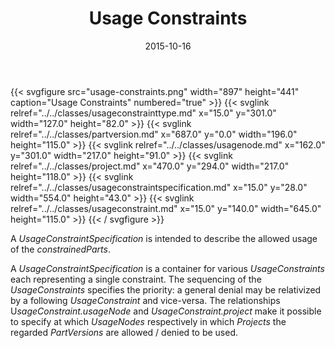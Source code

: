 ﻿---
title: Usage Constraints
toc: false
type: specs
layout: diagram
date: "2015-10-16"
draft: false
specification: VEC
version: 1.1.2
documentType: "Recommendation"
elementType: Diagram
classes:
  - UsageConstraintType
  - PartVersion
  - UsageNode
  - Project
  - UsageConstraintSpecification
  - UsageConstraint
menu:
  VEC-1.1.2:    
    parent: key-concepts
    identifier: key-concepts/usage-constraints
    weight: 1001007 

# Prev/next pager order (if `docs_section_pager` enabled in `params.toml`)
weight: 1001007
---
{{< svgfigure src="usage-constraints.png" width="897" height="441" caption="Usage Constraints" numbered="true" >}}
  {{< svglink relref="../../classes/usageconstrainttype.md" x="15.0" y="301.0" width="127.0" height="82.0" >}}
  {{< svglink relref="../../classes/partversion.md" x="687.0" y="0.0" width="196.0" height="115.0" >}}
  {{< svglink relref="../../classes/usagenode.md" x="162.0" y="301.0" width="217.0" height="91.0" >}}
  {{< svglink relref="../../classes/project.md" x="470.0" y="294.0" width="217.0" height="118.0" >}}
  {{< svglink relref="../../classes/usageconstraintspecification.md" x="15.0" y="28.0" width="554.0" height="43.0" >}}
  {{< svglink relref="../../classes/usageconstraint.md" x="15.0" y="140.0" width="645.0" height="115.0" >}}
{{< / svgfigure >}}
<p> A <i>UsageConstraintSpecification</i> is intended to describe the allowed usage of the <i>constrainedParts</i>.     </p>      <p> A <i>UsageConstraintSpecification</i> is a container for various <i>UsageConstraints</i> each representing a single constraint. The sequencing of the <i>UsageConstraints</i> specifies the priority: a general denial may be relativized by a following <i>UsageConstraint</i> and vice-versa. The relationships U<i>sageConstraint.usageNode</i> and <i>UsageConstraint.project</i> make it possible to specify at which <i>UsageNodes</i> respectively in which <i>Projects</i> the regarded <i>PartVersions</i> are allowed / denied to be used.      </p>